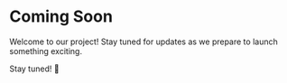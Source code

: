 # Coming Soon

Welcome to our project! Stay tuned for updates as we prepare to launch something exciting. 

Stay tuned! 🚀
 
